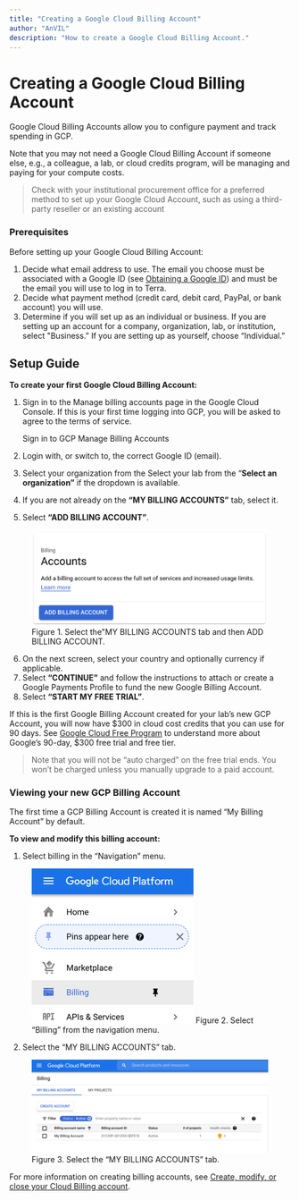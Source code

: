 ```yaml
---
title: "Creating a Google Cloud Billing Account"
author: "AnVIL"
description: "How to create a Google Cloud Billing Account."
---
```


# Creating a Google Cloud Billing Account

Google Cloud Billing Accounts allow you to configure payment and track spending in GCP.

<hero>Note that you may not need a Google Cloud Billing Account if someone else, e.g., a colleague, a lab, or cloud credits program, will be managing and paying for your compute costs.</hero>

>Check with your institutional procurement office for a preferred method to set up your Google Cloud Account, such as using a third-party reseller or an existing account

### Prerequisites

Before setting up your Google Cloud Billing Account:

1. Decide what email address to use. The email you choose must be associated with a Google ID (see [Obtaining a Google ID](/learn/account-setup/obtaining-a-google-id)) and must be the email you will use to log in to Terra.
1. Decide what payment method (credit card, debit card, PayPal, or bank account) you will use.
1. Determine if you will set up as an individual or business. If you are setting up an account for a company, organization, lab, or institution, select "Business.” If you are setting up as yourself, choose “Individual.”

## Setup Guide

**To create your first Google Cloud Billing Account:**

1. Sign in to the Manage billing accounts page in the Google Cloud Console. If this is your first time logging into GCP, you will be asked to agree to the terms of service.

    <button-link href="https://console.cloud.google.com/billing" target="_blank">Sign in to GCP Manage Billing Accounts</button-link>

1. Login with, or switch to, the correct Google ID (email).
1. Select your organization from the Select your lab from the “**Select an organization”** if the dropdown is available.
1. If you are not already on the  **“MY BILLING ACCOUNTS”** tab, select it.
1. Select  **“ADD BILLING ACCOUNT”**.

<figure>
<img src="./_images/add-billing-account.png" alt="Linking Terra to a Google Billing Account"/>
<figure-caption>Figure 1. Select the"MY BILLING ACCOUNTS tab and then ADD BILLING ACCOUNT.</figure-caption>
</figure>

6. On the next screen, select your country and optionally currency if applicable.
1. Select **“CONTINUE”** and follow the instructions to attach or create a Google Payments Profile to fund the new Google Billing Account.
1. Select **“START MY FREE TRIAL”**.

<hero> If this is the first Google Billing Account created for your lab’s new GCP Account, you will now have $300 in cloud cost credits that you can use for 90 days. See [Google Cloud Free Program](https://cloud.google.com/free/docs/gcp-free-tier) to understand more about Google’s 90-day, $300 free trial and free tier. </hero>

>Note that you will not be “auto charged” on the free trial ends. You won’t be charged unless you manually upgrade to a paid account.

### Viewing your new GCP Billing Account

The first time a GCP Billing Account is created it is named  “My Billing Account” by default.

**To view and modify this billing account:**

1. Select billing in the “Navigation” menu.

<figure>
<img src="./_images/billing-in-menu.png" alt="Linking Terra to a Google Billing Account"/>
<figure-caption>Figure 2. Select “Billing” from the navigation menu. </figure-caption>
</figure>

2. Select the “MY BILLING ACCOUNTS” tab.

<figure>
<img src="./_images/my-billing-account.png" alt="Linking Terra to a Google Billing Account"/>
<figure-caption>Figure 3. Select the “MY BILLING ACCOUNTS” tab. </figure-caption>
</figure>


For more information on creating billing accounts, see [Create, modify, or close your Cloud Billing account](https://cloud.google.com/billing/docs/how-to/manage-billing-account#create_a_new_billing_account).

